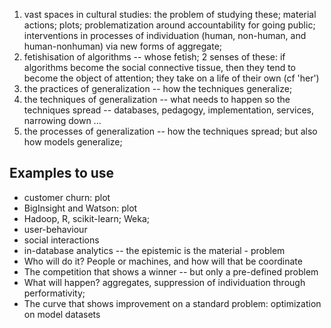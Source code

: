 
1. vast spaces in cultural studies: the problem of studying these;  material actions; plots; problematization around accountability for going public; interventions in processes of individuation (human, non-human, and human-nonhuman) via new forms of aggregate;
2. fetishisation of algorithms -- whose fetish; 2 senses of these: if  algorithms become the social connective tissue, then they tend to become the object of attention; they take on a life of their own (cf 'her')
4. the practices of generalization -- how the techniques generalize;
5. the techniques of generalization -- what needs to happen so the techniques spread -- databases, pedagogy, implementation, services, narrowing down ... 
3. the processes of generalization -- how the techniques spread; but also how models generalize;

## Examples to use

- customer churn: plot
- BigInsight and Watson: plot
- Hadoop, R, scikit-learn; Weka;
- user-behaviour
- social interactions
- in-database analytics -- the epistemic is the material - problem
-  Who will do it? People or machines, and how will that be coordinate
-  The competition that shows a winner -- but only a pre-defined problem
-  What will happen? aggregates, suppression of individuation through performativity; 
-  The curve that shows improvement on a standard problem: optimization on model datasets

